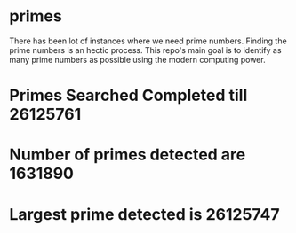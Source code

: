 # primes
There has been lot of instances where we need prime numbers. Finding the prime numbers is an hectic process. This repo's main goal is to identify as many prime numbers as possible using the modern computing power.

# Primes Searched Completed till 26125761
# Number of primes detected are 1631890
# Largest prime detected is 26125747
